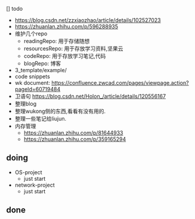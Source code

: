 [] todo
* https://blog.csdn.net/zzxiaozhao/article/details/102527023
* https://zhuanlan.zhihu.com/p/596288935
* 维护几个repo
  * readingRepo: 用于存储随想
  * resourcesRepo: 用于存放学习资料,坚果云
  * codeRepo: 用于存放学习笔记,代码
  * blogRepo: 博客
* 3_template/example/
* code snippets
* wk document: 
    https://confluence.zwcad.com/pages/viewpage.action?pageId=60719484
* 卫语句
    https://blog.csdn.net/Holon_/article/details/120556167
* 整理blog
* 整理wukong侧的东西,看看有没有用的.
* 整理一些笔记给liujun.
* 内存管理
  * https://zhuanlan.zhihu.com/p/81644933
  * https://zhuanlan.zhihu.com/p/359165294
## doing

* OS-project
  * just start
* network-project
  * just start

## done